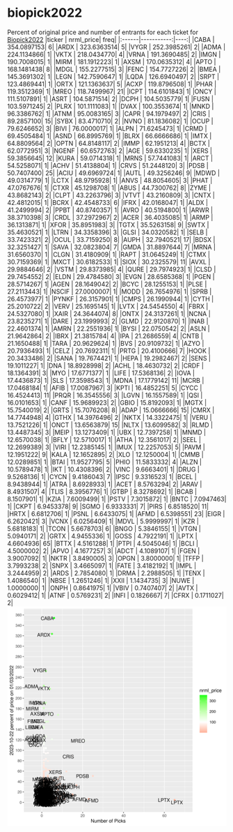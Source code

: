 # biopick2022
Percent of original price and number of entrants for each ticket for [Biopick2022](https://twitter.com/hashtag/Biopick2022)
|ticker |  nrml_price| freq|
|:------|-----------:|----:|
|CABA   | 354.0897153|    6|
|ARDX   | 323.6363514|    5|
|VYGR   | 252.3985261|    2|
|ADMA   | 224.1134866|    1|
|VKTX   | 218.0434770|    4|
|VRNA   | 191.3690485|    2|
|IMGN   | 190.7008015|    1|
|MIRM   | 181.1912223|    1|
|AXSM   | 170.0635312|    4|
|APTO   | 168.1481438|    8|
|MDGL   | 155.2277515|    3|
|FENC   | 154.7727226|    2|
|BMEA   | 145.3691302|    1|
|LEGN   | 142.7590647|    1|
|LQDA   | 126.6940497|    2|
|SRPT   | 123.4869441|    1|
|ORTX   | 121.1363637|    5|
|ACXP   | 119.8796508|    1|
|PHAR   | 119.3512369|    1|
|MREO   | 118.7499967|   21|
|ICPT   | 114.6101843|    1|
|ONCY   | 111.5107891|    1|
|ASRT   | 104.5871514|    2|
|DCPH   | 104.5035779|    1|
|FUSN   | 103.5971245|    2|
|PLRX   | 101.1111083|    1|
|DVAX   | 100.3553674|    1|
|MNKD   |  96.3386762|    1|
|ATNM   |  95.0083165|    3|
|CAPR   |  94.1979497|    2|
|CRIS   |  89.2857100|   15|
|SYBX   |  83.4710710|    2|
|NVNO   |  81.1836082|    1|
|OCUP   |  79.6246652|    3|
|BIVI   |  76.0000017|    1|
|ALPN   |  71.6245473|    1|
|CRMD   |  69.4505484|    1|
|ASND   |  66.8995769|    1|
|BLRX   |  66.6666686|    1|
|IMTX   |  64.8809564|    2|
|OPTN   |  64.8148117|    2|
|IMMP   |  62.1951213|    4|
|BCTX   |  62.0772951|    3|
|NGENF  |  60.6572763|    2|
|AGE    |  59.6330235|    1|
|XERS   |  59.3856645|   12|
|KURA   |  59.0714318|    1|
|MRNS   |  57.7441083|    1|
|ARCT   |  54.5258071|    1|
|ACHV   |  51.4138804|    1|
|CRVS   |  51.2448120|    3|
|PDSB   |  50.7407400|   25|
|ACIU   |  49.6969724|    1|
|AUTL   |  49.3256246|    9|
|MDWD   |  49.0314779|    1|
|LCTX   |  48.9795928|    1|
|ANVS   |  48.8054605|    3|
|PHAT   |  47.0767676|    1|
|CTXR   |  45.1298708|    1|
|ABUS   |  44.7300762|    8|
|ZYME   |  43.8682143|    2|
|CLPT   |  43.2263796|    3|
|VTVT   |  43.2160809|    3|
|CNTX   |  42.4812015|    1|
|BCRX   |  42.4548733|    6|
|IFRX   |  42.0168047|    1|
|ALDX   |  41.2499994|    2|
|PPBT   |  40.8740357|    1|
|AVRO   |  40.5194800|    1|
|ARWR   |  38.3710398|    3|
|CRDL   |  37.2972967|    2|
|ACER   |  36.4035085|    1|
|ARMP   |  36.1313871|    1|
|XFOR   |  35.8951983|    3|
|TGTX   |  35.5263158|    9|
|SWTX   |  35.4630521|    1|
|LTRN   |  34.3358396|    3|
|GLSI   |  34.0320582|    1|
|SELB   |  33.7423321|    2|
|OCUL   |  33.7159250|    8|
|AUPH   |  32.7940521|   17|
|BDSX   |  32.3251427|    1|
|SAVA   |  32.0823804|    7|
|GMDA   |  31.8897644|    7|
|MRNA   |  31.6560370|    1|
|CLGN   |  31.4180909|    1|
|RAPT   |  31.0645249|    1|
|CTMX   |  30.7159369|    1|
|MXCT   |  30.6182533|    1|
|SIOX   |  30.2325579|   11|
|AVXL   |  29.9884646|    2|
|VSTM   |  29.8373985|    4|
|QURE   |  29.7974923|    1|
|CLSD   |  29.7454552|    2|
|ELDN   |  29.4784580|    3|
|EVGN   |  28.6585368|    1|
|PGEN   |  28.5714267|    1|
|AGEN   |  28.1649042|    2|
|BCYC   |  28.1255153|    1|
|PLSE   |  27.2113443|    1|
|NSCIF  |  27.0000007|    1|
|MODD   |  26.7654976|    1|
|SPRB   |  26.4573977|    1|
|PYNKF  |  26.3157901|    1|
|CMPS   |  26.1990944|    1|
|CYTH   |  25.2010722|    2|
|VERV   |  25.1695145|    1|
|LVTX   |  24.5454550|    4|
|FBRX   |  24.5327080|    1|
|XAIR   |  24.3644074|    8|
|ONTX   |  24.3137261|    1|
|NCNA   |  23.8235271|    1|
|DARE   |  23.1999993|    2|
|GLMD   |  22.9120870|    1|
|INAB   |  22.4601374|    1|
|AMRN   |  22.2551936|    1|
|BYSI   |  22.0750542|    2|
|ASLN   |  21.9642864|    2|
|IBRX   |  21.3815784|    4|
|IPA    |  21.2686559|    4|
|CNTB   |  21.1650488|    1|
|TARA   |  20.9629624|    1|
|BVS    |  20.9109732|    1|
|AZYO   |  20.7936493|    1|
|CELZ   |  20.7692311|    1|
|PRTG   |  20.4100666|    7|
|HOOK   |  20.3433486|    2|
|SANA   |  19.7674421|    1|
|HEPA   |  19.2982467|    2|
|SENS   |  19.1011227|    1|
|DNA    |  18.8928998|    2|
|ACHL   |  18.4630732|    2|
|CRDF   |  18.1364391|    3|
|MYO    |  17.6771377|    1|
|LIFE   |  17.5368136|    2|
|IOVA   |  17.4436873|    1|
|SLS    |  17.3598543|    1|
|MDNA   |  17.1779142|   11|
|MCRB   |  17.0468184|    1|
|AFIB   |  17.0087967|    3|
|KPTI   |  16.4852251|    5|
|CYCC   |  16.4524413|   11|
|PRQR   |  16.3545556|    3|
|LGVN   |  16.1557589|    1|
|QSI    |  16.0101653|    1|
|CANF   |  15.9689923|    2|
|GBIO   |  15.8192093|    1|
|MGTX   |  15.7540019|    2|
|GRTS   |  15.7076208|    8|
|ADAP   |  15.0666666|   15|
|CMRX   |  14.7744948|    4|
|GTHX   |  14.3976496|    2|
|NKTX   |  14.3322475|    1|
|VERU   |  13.7521226|    1|
|ONCT   |  13.6563879|   15|
|NLTX   |  13.6099582|    3|
|RLMD   |  13.4487345|    3|
|MEIP   |  13.1273409|    1|
|UBX    |  12.7397258|    1|
|MNMD   |  12.6570038|    1|
|BFLY   |  12.5710017|    1|
|ATHA   |  12.3561017|    2|
|SEEL   |  12.2699389|    3|
|VIRI   |  12.2385145|    1|
|IMUX   |  12.2257053|    5|
|PAVM   |  12.1951222|    9|
|KALA   |  12.1652895|    2|
|XLO    |  12.1250004|    1|
|CMMB   |  12.0289851|    1|
|BTAI   |  11.9527795|    5|
|PHIO   |  11.5833332|    4|
|ALZN   |  10.5789478|    1|
|IKT    |  10.4308396|    2|
|VINC   |   9.6663401|    1|
|DRUG   |   9.5268136|    1|
|CYCN   |   9.4186043|    7|
|IPSC   |   9.3316523|    1|
|BCEL   |   8.9438944|    1|
|ATRA   |   8.6928933|    1|
|ACET   |   8.5763294|    2|
|ARAV   |   8.4931507|    4|
|TLIS   |   8.3956776|    1|
|GTBP   |   8.3278692|    1|
|BCAB   |   8.1507901|    1|
|KZIA   |   7.6009499|    1|
|PSTV   |   7.3015872|    1|
|BNTC   |   7.0947463|    1|
|CKPT   |   6.9453378|    9|
|SGMO   |   6.9333331|    7|
|PIRS   |   6.8518520|   11|
|HRTX   |   6.6812706|    1|
|PSNL   |   6.6433075|    1|
|AFMD   |   6.5398551|   23|
|EIGR   |   6.2620421|    3|
|VCNX   |   6.0256409|    1|
|MDVL   |   5.9999997|    1|
|KZR    |   5.6818183|    1|
|TCON   |   5.6678703|    6|
|BNGO   |   5.3846155|    1|
|VTGN   |   5.0940171|    2|
|GRTX   |   4.9455336|    1|
|GOSS   |   4.7922191|    1|
|LPTX   |   4.6604936|   65|
|BTTX   |   4.5161288|    1|
|PTPI   |   4.5045046|    1|
|BCLI   |   4.5000002|    2|
|APVO   |   4.1677257|    3|
|ADCT   |   4.1089107|    1|
|FGEN   |   3.9007092|    1|
|NKTR   |   3.8490005|    3|
|OPGN   |   3.8000000|    1|
|TFFP   |   3.7993238|    2|
|SNPX   |   3.4665097|    1|
|FATE   |   3.4182192|    1|
|IMPL   |   3.2444959|    2|
|ARDS   |   2.7854080|    1|
|DRMA   |   2.2988505|    1|
|TENX   |   1.4086540|    1|
|NBSE   |   1.2651246|    1|
|XXII   |   1.1434735|    3|
|NUWE   |   1.0000000|    1|
|ONPH   |   0.8641975|    1|
|VBIV   |   0.7407407|    2|
|AVTX   |   0.6029412|    1|
|ATNF   |   0.5769231|    2|
|INFI   |   0.1826667|    7|
|CFRX   |   0.1711027|    2|
![retvspicks](biopicks.png?raw=true)
